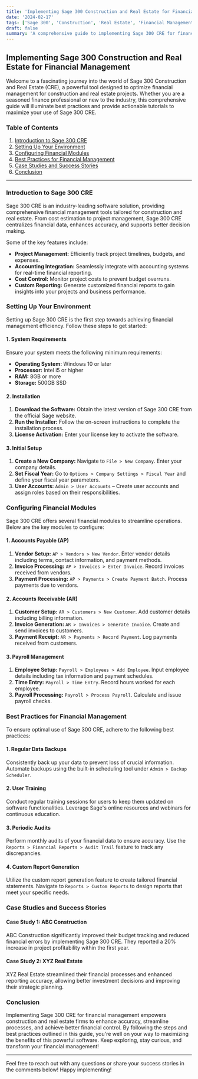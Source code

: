 ```yaml
---
title: 'Implementing Sage 300 Construction and Real Estate for Financial Management'
date: '2024-02-17'
tags: ['Sage 300', 'Construction', 'Real Estate', 'Financial Management']
draft: false
summary: 'A comprehensive guide to implementing Sage 300 CRE for financial management in construction and real estate projects.'
---
```


## Implementing Sage 300 Construction and Real Estate for Financial Management

Welcome to a fascinating journey into the world of Sage 300 Construction and Real Estate (CRE), a powerful tool designed to optimize financial management for construction and real estate projects. Whether you are a seasoned finance professional or new to the industry, this comprehensive guide will illuminate best practices and provide actionable tutorials to maximize your use of Sage 300 CRE.

### Table of Contents

1. [Introduction to Sage 300 CRE](#introduction-to-sage-300-cre)
2. [Setting Up Your Environment](#setting-up-your-environment)
3. [Configuring Financial Modules](#configuring-financial-modules)
4. [Best Practices for Financial Management](#best-practices-for-financial-management)
5. [Case Studies and Success Stories](#case-studies-and-success-stories)
6. [Conclusion](#conclusion)

---

### Introduction to Sage 300 CRE

Sage 300 CRE is an industry-leading software solution, providing comprehensive financial management tools tailored for construction and real estate. From cost estimation to project management, Sage 300 CRE centralizes financial data, enhances accuracy, and supports better decision making.

Some of the key features include:
- **Project Management:** Efficiently track project timelines, budgets, and expenses.
- **Accounting Integration:** Seamlessly integrate with accounting systems for real-time financial reporting.
- **Cost Control:** Monitor project costs to prevent budget overruns.
- **Custom Reporting:** Generate customized financial reports to gain insights into your projects and business performance.

### Setting Up Your Environment

Setting up Sage 300 CRE is the first step towards achieving financial management efficiency. Follow these steps to get started:

#### 1. System Requirements

Ensure your system meets the following minimum requirements:
- **Operating System:** Windows 10 or later
- **Processor:** Intel i5 or higher
- **RAM:** 8GB or more
- **Storage:** 500GB SSD

#### 2. Installation

1. **Download the Software:** Obtain the latest version of Sage 300 CRE from the official Sage website.
2. **Run the Installer:** Follow the on-screen instructions to complete the installation process.
3. **License Activation:** Enter your license key to activate the software.

#### 3. Initial Setup

1. **Create a New Company:** Navigate to `File > New Company`. Enter your company details.
2. **Set Fiscal Year:** Go to `Options > Company Settings > Fiscal Year` and define your fiscal year parameters.
3. **User Accounts:** `Admin > User Accounts` – Create user accounts and assign roles based on their responsibilities.

### Configuring Financial Modules

Sage 300 CRE offers several financial modules to streamline operations. Below are the key modules to configure:

#### 1. Accounts Payable (AP)

1. **Vendor Setup:** `AP > Vendors > New Vendor`. Enter vendor details including terms, contact information, and payment methods.
2. **Invoice Processing:** `AP > Invoices > Enter Invoice`. Record invoices received from vendors.
3. **Payment Processing:** `AP > Payments > Create Payment Batch`. Process payments due to vendors.

#### 2. Accounts Receivable (AR)

1. **Customer Setup:** `AR > Customers > New Customer`. Add customer details including billing information.
2. **Invoice Generation:** `AR > Invoices > Generate Invoice`. Create and send invoices to customers.
3. **Payment Receipt:** `AR > Payments > Record Payment`. Log payments received from customers.

#### 3. Payroll Management

1. **Employee Setup:** `Payroll > Employees > Add Employee`. Input employee details including tax information and payment schedules.
2. **Time Entry:** `Payroll > Time Entry`. Record hours worked for each employee.
3. **Payroll Processing:** `Payroll > Process Payroll`. Calculate and issue payroll checks.

### Best Practices for Financial Management

To ensure optimal use of Sage 300 CRE, adhere to the following best practices:

#### 1. Regular Data Backups

Consistently back up your data to prevent loss of crucial information. Automate backups using the built-in scheduling tool under `Admin > Backup Scheduler`.

#### 2. User Training

Conduct regular training sessions for users to keep them updated on software functionalities. Leverage Sage's online resources and webinars for continuous education.

#### 3. Periodic Audits

Perform monthly audits of your financial data to ensure accuracy. Use the `Reports > Financial Reports > Audit Trail` feature to track any discrepancies.

#### 4. Custom Report Generation

Utilize the custom report generation feature to create tailored financial statements. Navigate to `Reports > Custom Reports` to design reports that meet your specific needs.

### Case Studies and Success Stories

#### Case Study 1: ABC Construction

ABC Construction significantly improved their budget tracking and reduced financial errors by implementing Sage 300 CRE. They reported a 20% increase in project profitability within the first year.

#### Case Study 2: XYZ Real Estate

XYZ Real Estate streamlined their financial processes and enhanced reporting accuracy, allowing better investment decisions and improving their strategic planning.

### Conclusion

Implementing Sage 300 CRE for financial management empowers construction and real estate firms to enhance accuracy, streamline processes, and achieve better financial control. By following the steps and best practices outlined in this guide, you're well on your way to maximizing the benefits of this powerful software. Keep exploring, stay curious, and transform your financial management!

---

Feel free to reach out with any questions or share your success stories in the comments below! Happy implementing!